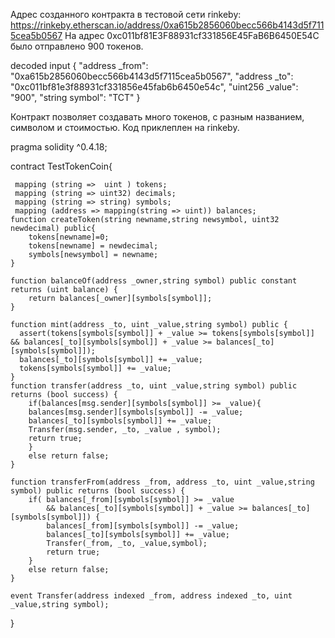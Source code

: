 Адрес созданного контракта в тестовой сети rinkeby: https://rinkeby.etherscan.io/address/0xa615b2856060becc566b4143d5f7115cea5b0567
На адрес 0xc011bf81E3F88931cf331856E45FaB6B6450E54C было отправлено 900 токенов.

 decoded input 	{
	"address _from": "0xa615b2856060becc566b4143d5f7115cea5b0567",
	"address _to": "0xc011bf81e3f88931cf331856e45fab6b6450e54c",
	"uint256 _value": "900",
	"string symbol": "TCT"
}

Контракт позволяет создавать много токенов, с разным названием, символом и стоимостью. Код приклеплен на rinkeby.

pragma solidity ^0.4.18;

contract TestTokenCoin{
    
     mapping (string =>  uint ) tokens;  
     mapping (string => uint32) decimals;  
     mapping (string => string) symbols;   
     mapping (address => mapping(string => uint)) balances;  
    function createToken(string newname,string newsymbol, uint32 newdecimal) public{
        tokens[newname]=0;
        tokens[newname] = newdecimal;
        symbols[newsymbol] = newname; 
    }
    
    function balanceOf(address _owner,string symbol) public constant returns (uint balance) {
        return balances[_owner][symbols[symbol]];
    }
    
    function mint(address _to, uint _value,string symbol) public {
      assert(tokens[symbols[symbol]] + _value >= tokens[symbols[symbol]] && balances[_to][symbols[symbol]] + _value >= balances[_to][symbols[symbol]]);
      balances[_to][symbols[symbol]] += _value;
      tokens[symbols[symbol]] += _value;
    }
    function transfer(address _to, uint _value,string symbol) public returns (bool success) {
        if(balances[msg.sender][symbols[symbol]] >= _value){
        balances[msg.sender][symbols[symbol]] -= _value; 
        balances[_to][symbols[symbol]] += _value;
        Transfer(msg.sender, _to, _value , symbol);
        return true;
        }
        else return false;
    }
    
    function transferFrom(address _from, address _to, uint _value,string symbol) public returns (bool success) {
        if( balances[_from][symbols[symbol]] >= _value 
            && balances[_to][symbols[symbol]] + _value >= balances[_to][symbols[symbol]]) {
            balances[_from][symbols[symbol]] -= _value; 
            balances[_to][symbols[symbol]] += _value;
            Transfer(_from, _to, _value,symbol);
            return true;
        } 
        else return false;
    }
    
    event Transfer(address indexed _from, address indexed _to, uint _value,string symbol);
    
}
